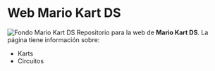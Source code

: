 # Web Mario Kart DS
![Fondo Mario Kart DS](https://images-wixmp-ed30a86b8c4ca887773594c2.wixmp.com/i/34c3e2c7-6b9d-45a4-a79e-d2eab12f0b6f/d7gffxa-1aeceb0f-17f4-4602-a7ad-4ac56c182eef.jpg)
Repositorio para la web de **Mario Kart DS**.
La página tiene información sobre:

 - Karts
 - Circuitos